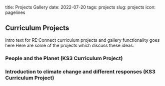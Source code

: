 title: Projects Gallery
date: 2022-07-20
tags: projects
slug: projects
icon: pagelines

## Curriculum Projects

Intro text for RE:Connect curriculum projects and gallery functionailty goes here
Here are some of the projects which discuss these ideas:

### People and the Planet (KS3 Curriculum Project)



### Introduction to climate change and different responses (KS3 Curriculum Project)
